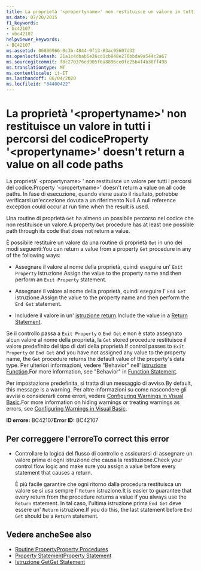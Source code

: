 ```yaml
---
title: La proprietà '<propertyname>' non restituisce un valore in tutti i percorsi del codice
ms.date: 07/20/2015
f1_keywords:
- bc42107
- vbc42107
helpviewer_keywords:
- BC42107
ms.assetid: 06800966-9c3b-4844-9f13-83ac95607d32
ms.openlocfilehash: 21a1c4dbab6e26cd1cb848e270bbda9a544c2a67
ms.sourcegitcommit: f8c270376ed905f6a8896ce0fe25b4f4b38ff498
ms.translationtype: MT
ms.contentlocale: it-IT
ms.lasthandoff: 06/04/2020
ms.locfileid: "84400422"
---
```

# <a name="property-propertyname-doesnt-return-a-value-on-all-code-paths"></a><span data-ttu-id="70cba-102">La proprietà '\<propertyname>' non restituisce un valore in tutti i percorsi del codice</span><span class="sxs-lookup"><span data-stu-id="70cba-102">Property '\<propertyname>' doesn't return a value on all code paths</span></span>
<span data-ttu-id="70cba-103">La proprietà' \<propertyname> ' non restituisce un valore per tutti i percorsi del codice.</span><span class="sxs-lookup"><span data-stu-id="70cba-103">Property '\<propertyname>' doesn't return a value on all code paths.</span></span> <span data-ttu-id="70cba-104">In fase di esecuzione, quando viene usato il risultato, potrebbe verificarsi un'eccezione dovuta a un riferimento Null.</span><span class="sxs-lookup"><span data-stu-id="70cba-104">A null reference exception could occur at run time when the result is used.</span></span>  
  
 <span data-ttu-id="70cba-105">Una routine di proprietà `Get` ha almeno un possibile percorso nel codice che non restituisce un valore.</span><span class="sxs-lookup"><span data-stu-id="70cba-105">A property `Get` procedure has at least one possible path through its code that does not return a value.</span></span>  
  
 <span data-ttu-id="70cba-106">È possibile restituire un valore da una routine di proprietà `Get` in uno dei modi seguenti:</span><span class="sxs-lookup"><span data-stu-id="70cba-106">You can return a value from a property `Get` procedure in any of the following ways:</span></span>  
  
- <span data-ttu-id="70cba-107">Assegnare il valore al nome della proprietà, quindi eseguire un' `Exit Property` istruzione.</span><span class="sxs-lookup"><span data-stu-id="70cba-107">Assign the value to the property name and then perform an `Exit Property` statement.</span></span>  
  
- <span data-ttu-id="70cba-108">Assegnare il valore al nome della proprietà, quindi eseguire l' `End Get` istruzione.</span><span class="sxs-lookup"><span data-stu-id="70cba-108">Assign the value to the property name and then perform the `End Get` statement.</span></span>  
  
- <span data-ttu-id="70cba-109">Includere il valore in un' [istruzione return](../statements/return-statement.md).</span><span class="sxs-lookup"><span data-stu-id="70cba-109">Include the value in a [Return Statement](../statements/return-statement.md).</span></span>  
  
 <span data-ttu-id="70cba-110">Se il controllo passa a `Exit Property` o `End Get` e non è stato assegnato alcun valore al nome della proprietà, la `Get` stored procedure restituisce il valore predefinito del tipo di dati della proprietà.</span><span class="sxs-lookup"><span data-stu-id="70cba-110">If control passes to `Exit Property` or `End Get` and you have not assigned any value to the property name, the `Get` procedure returns the default value of the property's data type.</span></span> <span data-ttu-id="70cba-111">Per ulteriori informazioni, vedere "Behavior" nell' [istruzione Function](../statements/function-statement.md).</span><span class="sxs-lookup"><span data-stu-id="70cba-111">For more information, see "Behavior" in [Function Statement](../statements/function-statement.md).</span></span>  
  
 <span data-ttu-id="70cba-112">Per impostazione predefinita, si tratta di un messaggio di avviso.</span><span class="sxs-lookup"><span data-stu-id="70cba-112">By default, this message is a warning.</span></span> <span data-ttu-id="70cba-113">Per altre informazioni su come nascondere gli avvisi o considerarli come errori, vedere [Configuring Warnings in Visual Basic](/visualstudio/ide/configuring-warnings-in-visual-basic).</span><span class="sxs-lookup"><span data-stu-id="70cba-113">For more information on hiding warnings or treating warnings as errors, see [Configuring Warnings in Visual Basic](/visualstudio/ide/configuring-warnings-in-visual-basic).</span></span>  
  
 <span data-ttu-id="70cba-114">**ID errore:** BC42107</span><span class="sxs-lookup"><span data-stu-id="70cba-114">**Error ID:** BC42107</span></span>  
  
## <a name="to-correct-this-error"></a><span data-ttu-id="70cba-115">Per correggere l'errore</span><span class="sxs-lookup"><span data-stu-id="70cba-115">To correct this error</span></span>  
  
- <span data-ttu-id="70cba-116">Controllare la logica del flusso di controllo e assicurarsi di assegnare un valore prima di ogni istruzione che causa la restituzione.</span><span class="sxs-lookup"><span data-stu-id="70cba-116">Check your control flow logic and make sure you assign a value before every statement that causes a return.</span></span>  
  
     <span data-ttu-id="70cba-117">È più facile garantire che ogni ritorno dalla procedura restituisca un valore se si usa sempre l' `Return` istruzione.</span><span class="sxs-lookup"><span data-stu-id="70cba-117">It is easier to guarantee that every return from the procedure returns a value if you always use the `Return` statement.</span></span> <span data-ttu-id="70cba-118">In tal caso, l'ultima istruzione prima `End Get` deve essere un' `Return` istruzione.</span><span class="sxs-lookup"><span data-stu-id="70cba-118">If you do this, the last statement before `End Get` should be a `Return` statement.</span></span>  
  
## <a name="see-also"></a><span data-ttu-id="70cba-119">Vedere anche</span><span class="sxs-lookup"><span data-stu-id="70cba-119">See also</span></span>

- [<span data-ttu-id="70cba-120">Routine Property</span><span class="sxs-lookup"><span data-stu-id="70cba-120">Property Procedures</span></span>](../../programming-guide/language-features/procedures/property-procedures.md)
- [<span data-ttu-id="70cba-121">Property Statement</span><span class="sxs-lookup"><span data-stu-id="70cba-121">Property Statement</span></span>](../statements/property-statement.md)
- [<span data-ttu-id="70cba-122">Istruzione Get</span><span class="sxs-lookup"><span data-stu-id="70cba-122">Get Statement</span></span>](../statements/get-statement.md)
